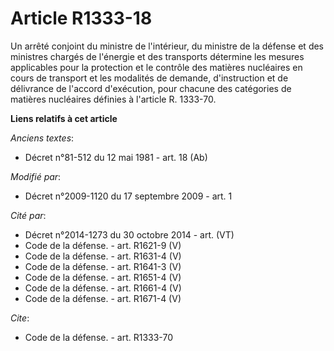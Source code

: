 # Article R1333-18

Un arrêté conjoint du ministre de l'intérieur, du ministre de la défense et des ministres chargés de l'énergie et des
transports détermine les mesures applicables pour la protection et le contrôle des matières nucléaires en cours de transport
et les modalités de demande, d'instruction et de délivrance de l'accord d'exécution, pour chacune des catégories de matières
nucléaires définies à l'article R. 1333-70.

**Liens relatifs à cet article**

_Anciens textes_:

  - Décret n°81-512 du 12 mai 1981 - art. 18 (Ab)

_Modifié par_:

  - Décret n°2009-1120 du 17 septembre 2009 - art. 1

_Cité par_:

  - Décret n°2014-1273 du 30 octobre 2014 - art. (VT)
  - Code de la défense. - art. R1621-9 (V)
  - Code de la défense. - art. R1631-4 (V)
  - Code de la défense. - art. R1641-3 (V)
  - Code de la défense. - art. R1651-4 (V)
  - Code de la défense. - art. R1661-4 (V)
  - Code de la défense. - art. R1671-4 (V)

_Cite_:

  - Code de la défense. - art. R1333-70
